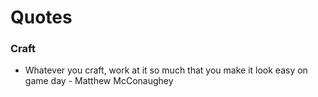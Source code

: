 # Quotes

### Craft

* Whatever you craft, work at it so much that you make it look easy on game day - Matthew McConaughey

